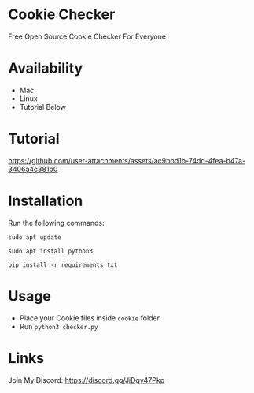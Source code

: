 # Cookie Checker
Free Open Source Cookie Checker For Everyone

# Availability
- Mac 
- Linux
- Tutorial Below

# Tutorial



https://github.com/user-attachments/assets/ac9bbd1b-74dd-4fea-b47a-3406a4c381b0



# Installation

Run the following commands:

```sudo apt update```

```sudo apt install python3```

```pip install -r requirements.txt```

# Usage
- Place your Cookie files inside `cookie` folder
- Run `python3 checker.py`

# Links
Join My Discord: https://discord.gg/JjDgy47Pkp

